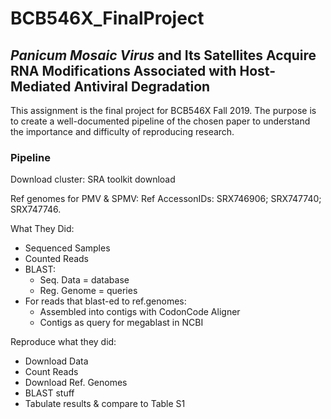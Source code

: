 # BCB546X_FinalProject

## *Panicum Mosaic Virus* and Its Satellites Acquire RNA Modifications Associated with Host-Mediated Antiviral Degradation

This assignment is the final project for BCB546X Fall 2019. 
The purpose is to create a well-documented pipeline of the chosen paper to understand the importance and difficulty of reproducing research.

### Pipeline

Download cluster: SRA toolkit download

Ref genomes for PMV & SPMV: Ref AccessonIDs: SRX746906; SRX747740; SRX747746.

What They Did:

* Sequenced Samples
* Counted Reads
* BLAST: 
  * Seq. Data = database
  * Reg. Genome = queries
* For reads that blast-ed to ref.genomes:
  * Assembled into contigs with CodonCode Aligner
  * Contigs as query for megablast in NCBI


Reproduce what they did:

* Download Data
* Count Reads
* Download Ref. Genomes
* BLAST stuff
* Tabulate results & compare to Table S1


